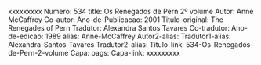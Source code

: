 xxxxxxxxx
Numero: 534
title: Os Renegados de Pern 2º volume
Autor: Anne McCaffrey
Co-autor: 
Ano-de-Publicacao: 2001
Titulo-original: The Renegades of Pern
Tradutor: Alexandra Santos Tavares
Co-tradutor: 
Ano-de-edicao: 1989
alias: Anne-McCaffrey
Autor2-alias: 
Tradutor1-alias: Alexandra-Santos-Tavares
Tradutor2-alias: 
Titulo-link: 534-Os-Renegados-de-Pern-2-volume
Capa: 
pags: 
Capa-link: 
xxxxxxxxx